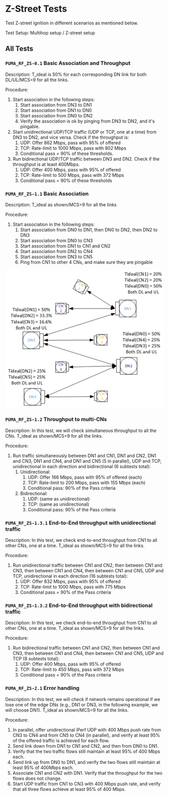 # Z-Street Tests
Test Z-street ignition in different scenarios as mentioned below.

Test Setup: Multihop setup / Z-street setup

## All Tests

### `PUMA_RF_ZS-0.1` Basic Association and Throughput
Description: T_ideal is 50% for each corresponding DN link for both DL/UL/MCS=9
for all the links.

Procedure:
1. Start association in the following steps:
    1. Start association from DN3 to DN1
    2. Start association from DN1 to DN0
    3. Start association from DN0 to DN2
    4. Verify the association is ok by pinging from DN3 to DN2, and it's
       pingable.
2. Start unidirectional UDP/TCP traffic (UDP or TCP, one at a time) from DN3 to
   DN2, and vice versa. Check if the throughput is:
    1. UDP: Offer 862 Mbps, pass with 95% of offered
    2. TCP: Rate-limit to 1000 Mbps, pass with 802 Mbps
    3. Conditional pass = 90% of these thresholds.
3. Run bidirectional UDP/TCP traffic between DN3 and DN2. Check if the
   throughput is at least 400Mbps.
    1. UDP: Offer 400 Mbps, pass with 95% of offered
    2. TCP: Rate-limit to 500 Mbps, pass with 372 Mbps
    3. Conditional pass = 90% of these thresholds

### `PUMA_RF_ZS-1.1` Basic Association
Description: T_ideal as shown/MCS=9 for all the links

Procedure:
1. Start association in the following steps:
    1. Start association from DN0 to DN1, then DN0 to DN2, then DN2 to DN3
    2. Start association from DN0 to CN3
    3. Start association from DN1 to CN1 and CN2
    4. Start association from DN2 to CN4
    5. Start association from DN3 to CN5
    6. Ping from CN1 to other 4 CNs, and make sure they are pingable

<p align="center">
  <img src="../media/figures/PUMA_RF_ZS-1.1.png" width="600" />
</p>

### `PUMA_RF_ZS-1.2` Throughput to multi-CNs
Description: In this test, we will check simultaneous throughput to all the CNs.
T_ideal as shown/MCS=9 for all the links.

Procedure:
1. Run traffic simultaneously between DN1 and CN1, DN1 and CN2, DN1 and CN3, DN1
   and CN4, and DN1 and CN5 (5 in parallel), UDP and TCP, unidirectional in each
   direction and bidirectional (6 subtests total):
    1. Unidirectional:
        1. UDP: Offer 166 Mbps, pass with 95% of offered (each)
        2. TCP: Rate-limit to 200 Mbps, pass with 155 Mbps (each)
        3. Conditional pass: 90% of the Pass criteria
    2. Bidirectional:
        1. UDP: (same as unidirectional)
        2. TCP: (same as unidirectional)
        3. Conditional pass: 90% of the Pass criteria

### `PUMA_RF_ZS-1.3.1` End-to-End throughput with unidirectional traffic
Description: In this test, we check end-to-end throughput from CN1 to all other
CNs, one at a time. T_ideal as shown/MCS=9 for all the links.

Procedure:
1. Run unidirectional traffic between CN1 and CN2, then between CN1 and CN3,
   then between CN1 and CN4, then between CN1 and CN5, UDP and TCP,
   unidirectional in each direction (16 subtests total):
    1. UDP: Offer 832 Mbps, pass with 95% of offered
    2. TCP: Rate-limit to 1000 Mbps, pass with 775 Mbps
    3. Conditional pass = 90% of the Pass criteria

### `PUMA_RF_ZS-1.3.2` End-to-End throughput with bidirectional traffic
Description: In this test, we check end-to-end throughput from CN1 to all other
CNs, one at a time. T_ideal as shown/MCS=9 for all the links.

Procedure:
1. Run bidirectional traffic between CN1 and CN2, then between CN1 and CN3, then
   between CN1 and CN4, then between CN1 and CN5, UDP and TCP (8 subtests
   total):
    1. UDP: Offer 400 Mbps, pass with 95% of offered
    2. TCP: Rate-limit to 450 Mbps, pass with 372 Mbps
    3. Conditional pass = 90% of the Pass criteria

### `PUMA_RF_ZS-2.1` Error handling
Description: In this test, we will check if network remains operational if we
lose one of the edge DNs (e.g., DN1 or DN3, in the following example, we will
choose DN1). T_ideal as shown/MCS=9 for all the links.

Procedure:
1. In parallel, offer unidirectional iPerf UDP with 400 Mbps push rate from CN3
   to CN4 and from CN5 to CN4 (in parallel), and verify at least 95% of the
   offered traffic is achieved for each flow.
2. Send link down from DN1 to CN1 and CN2, and then from DN0 to DN1.
3. Verify that the two traffic flows still maintain at least 95% of 400 Mbps
   each.
4. Send link up from DN0 to DN1, and verify the two flows still maintain at
   least 95% of 400Mbps each.
5. Associate CN1 and CN2 with DN1. Verify that the throughput for the two flows
   does not change.
6. Start UDP traffic from CN1 to CN3 with 400 Mbps push rate, and verify that
   all three flows achieve at least 95% of 400 Mbps.
